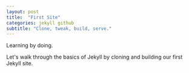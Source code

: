 ```yaml
---
layout: post
title:  "First Site"
categories: jekyll github
subtitle: "Clone, tweak, build, serve."
---
```


Learning by doing.  

Let's walk through the basics of Jekyll by cloning and building our first Jekyll site.

<!--more-->
